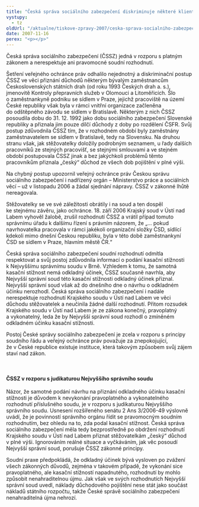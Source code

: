 ```yaml
---
title: "Česká správa sociálního zabezpečení diskriminuje některé klienty"
vystupy:
  - tz
oldUrl: "/aktualne/tiskove-zpravy-2007/ceska-sprava-socialniho-zabezpeceni-diskriminuje-nektere-klienty"
date: 2007-11-16
perex: "<p></p>"
---
```


<!-- imported from the old website -->

<p class="Normln-web">Česká správa sociálního zabezpečení (ČSSZ) jedná v rozporu s platným zákonem a nerespektuje ani pravomocné soudní rozhodnutí.</p><p class="Normln-web">Šetření veřejného ochránce práv odhalilo nejednotný a diskriminační postup ČSSZ ve věci přiznání důchodů některým bývalým zaměstnancům Československých státních drah (od roku 1993 Českých drah a. s.), jmenovitě Kontroly přepravních služeb v Olomouci a Litoměřicích. Šlo o zaměstnankyně podniku se sídlem v Praze, jejichž pracoviště na území České republiky však byla v rámci vnitřní organizace začleněna do odštěpného závodu se sídlem v Bratislavě. Některým z nich ČSSZ posoudila dobu do 31. 12. 1992 jako dobu sociálního zabezpečení Slovenské republiky a přiznala jim pouze dílčí důchody z doby po rozdělení ČSFR. Svůj postup zdůvodnila ČSSZ tím, že v rozhodném období byly zaměstnány zaměstnavatelem se sídlem v Bratislavě, tedy na Slovensku. Na druhou stranu však, jak stěžovatelky doložily podrobným seznamem, u řady dalších pracovníků ze stejných pracovišť, se stejnými smlouvami a ve stejném období postupovala ČSSZ jinak a bez jakýchkoli problémů těmto pracovníkům přiznala „český“ důchod ze všech dob pojištění v plné výši.</p><p class="Normln-web">Na chybný postup upozornil veřejný ochránce práv Českou správu sociálního zabezpečení i nadřízený orgán – Ministerstvo práce a sociálních věcí – už v listopadu 2006 a žádal sjednání nápravy. ČSSZ v zákonné lhůtě nereagovala.</p><p class="Normln-web">Stěžovatelky se ve své záležitosti obrátily i na soud a ten dospěl ke stejnému závěru, jako ochránce. 18. září 2006 Krajský soud v Ústí nad Labem vyhověl žalobě, zrušil rozhodnutí ČSSZ a vrátil případ tomuto správnímu úřadu k dalšímu řízení s právním názorem, že „... pokud navrhovatelka pracovala v rámci jakékoli organizační složky ČSD, sídlící kdekoli mimo dnešní Českou republiku, byla v této době zaměstnankyní ČSD se sídlem v Praze, hlavním městě ČR.“</p><p class="Normln-web">Česká správa sociálního zabezpečení soudní rozhodnutí odmítla respektovat a svůj postoj zdůvodnila informací o podání kasační stížnosti k Nejvyššímu správnímu soudu v Brně. Vzhledem k tomu, že samotná kasační stížnost nemá odkladný účinek, ČSSZ současně navrhla, aby Nejvyšší správní soud této kasační stížnosti odkladný účinek přiznal. Nejvyšší správní soud však až do dnešního dne o návrhu o odkladném účinku nerozhodl. Česká správa sociálního zabezpečení i nadále nerespektuje rozhodnutí Krajského soudu v Ústí nad Labem ve věci důchodu stěžovatelek a neučinila žádné další rozhodnutí. Přitom rozsudek Krajského soudu v Ústí nad Labem je ze zákona konečný, pravoplatný a vykonatelný, leda že by Nejvyšší správní soud rozhodl o zmíněném odkladném účinku kasační stížnosti.</p><p class="Normln-web">Postoj České správy sociálního zabezpečení je zcela v rozporu s principy soudního řádu a veřejný ochránce práv považuje za znepokojující, že v České republice existuje instituce, která takovým způsobem svůj zájem staví nad zákon.</p><p class="Normln-web"> </p><h4 class="Nadpis3">ČSSZ v rozporu s judikaturou Nejvyššího správního soudu</h4><p class="Normln-web">Názor, že samotné podání návrhu na přiznání odkladného účinku kasační stížnosti je důvodem k nevykonání pravoplatného a vykonatelného rozhodnutí příslušného soudu, je v rozporu s judikaturou Nejvyššího správního soudu. Usnesení rozšířeného senátu 2 Ans 3/2006-49 výslovně uvádí, že je povinností správního orgánu řídit se pravomocným soudním rozhodnutím, bez ohledu na to, zda podal kasační stížnost. Česká správa sociálního zabezpečení měla tedy bezprostředně po obdržení rozhodnutí Krajského soudu v Ústí nad Labem přiznat stěžovatelkám „český“ důchod v plné výši. Ignorováním reálné situace a vyčkáváním, jak věc posoudí Nejvyšší správní soud, porušuje ČSSZ zákonné principy.</p><p class="Normln-web">Soudní praxe předpokládá, že odkladný účinek bývá vysloven po zvážení všech zákonných důvodů, zejména v takovém případě, že vykonání sice pravoplatného, ale kasační stížností napadnutého, rozhodnutí by mohlo způsobit nenahraditelnou újmu. Jak však ve svých rozhodnutích Nejvyšší správní soud uvedl, náklady důchodového pojištění nese stát jako součást nákladů státního rozpočtu, takže České správě sociálního zabezpečení nenahraditelná újma nehrozí.</p>
